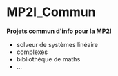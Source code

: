 # MP2I_Commun

__**Projets commun d'info pour la MP2I**__

- solveur de systèmes linéaire
- complexes
- bibliothèque de maths
- ...

